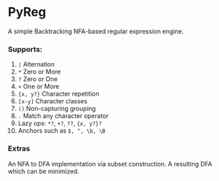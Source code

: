 # PyReg

A simple Backtracking NFA-based regular expression engine.

### Supports:
  1. ``|`` Alternation
  2. ``*`` Zero or More
  3. ``?`` Zero or One
  4. ``+`` One or More
  5. ``{x, y?}`` Character repetition
  6. ``[x-y]`` Character classes
  7. ``()`` Non-capturing grouping
  8. ``.`` Match any character operator
  9. Lazy ops: ``*?``, ``+?``, ``??``, ``{x, y?}?`` 
  10. Anchors such as ``$, ^, \b, \B``


### Extras
An NFA to DFA implementation via subset construction.
A resulting DFA which can be minimized.
